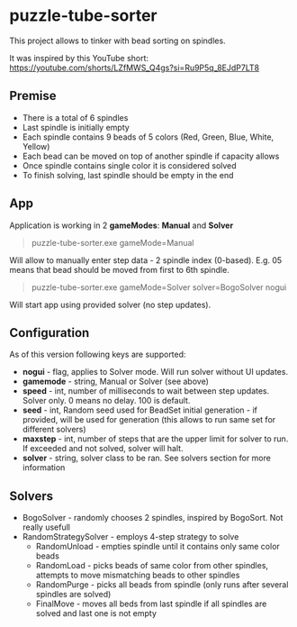 # puzzle-tube-sorter

This project allows to tinker with bead sorting on spindles.

It was inspired by this YouTube short: https://youtube.com/shorts/LZfMWS_Q4gs?si=Ru9P5q_8EJdP7LT8

## Premise
- There is a total of 6 spindles
- Last spindle is initially empty
- Each spindle contains 9 beads of 5 colors (Red, Green, Blue, White, Yellow)
- Each bead can be moved on top of another spindle if capacity allows
- Once spindle contains single color it is considered solved
- To finish solving, last spindle should be empty in the end

## App

Application is working in 2 **gameModes**: **Manual** and **Solver**

>puzzle-tube-sorter.exe gameMode=Manual

Will allow to manually enter step data - 2 spindle index (0-based). E.g. 05 means that bead should be moved from first to 6th spindle.

>puzzle-tube-sorter.exe gameMode=Solver solver=BogoSolver nogui

Will start app using provided solver (no step updates).

## Configuration

As of this version following keys are supported:

- **nogui** - flag, applies to Solver mode. Will run solver without UI updates.
- **gamemode** - string, Manual or Solver (see above)
- **speed** - int, number of milliseconds to wait between step updates. Solver only. 0 means no delay. 100 is default.
- **seed** - int, Random seed used for BeadSet initial generation - if provided, will be used for generation (this allows to run same set for different solvers)
- **maxstep** - int, number of steps that are the upper limit for solver to run. If exceeded and not solved, solver will halt.
- **solver** - string, solver class to be ran. See solvers section for more information

## Solvers

- BogoSolver - randomly chooses 2 spindles, inspired by BogoSort. Not really usefull
- RandomStrategySolver - employs 4-step strategy to solve
	- RandomUnload - empties spindle until it contains only same color beads
	- RandomLoad - picks beads of same color from other spindles, attempts to move mismatching beads to other spindles
	- RandomPurge - picks all beads from spindle (only runs after several spindles are solved)
	- FinalMove - moves all beds from last spindle if all spindles are solved and last one is not empty
